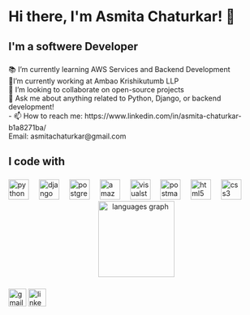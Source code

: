 ###
<h1 align="left">Hi there, I'm Asmita Chaturkar! 👋</h1>

###

<h2 align="left">I'm a softwere Developer</h2>

###

<p align="left">📚 I’m currently learning AWS Services and Backend Development<br> 🔭I’m currently working at Ambao Krishikutumb LLP<br>🎯 I’m looking to collaborate on open-source projects<br>🎲 Ask me about anything related to Python, Django, or backend development!<br>- 📫 How to reach me: 
  https://www.linkedin.com/in/asmita-chaturkar-b1a8271ba/<br>
  Email: asmitachaturkar@gmail.com</p>

###

<h2 align="left">I code with</h2>

###

<div align="left">
  <img src="https://cdn.jsdelivr.net/gh/devicons/devicon/icons/python/python-original.svg" height="40" alt="python logo"  />
  <img width="12" />
  <img src="https://cdn.jsdelivr.net/gh/devicons/devicon@latest/icons/djangorest/djangorest-original.svg" height="40" alt="django logo"  />
  <img width="12" />
  <img src="https://cdn.jsdelivr.net/gh/devicons/devicon/icons/postgresql/postgresql-original.svg" height="40" alt="postgresql logo"  />
  <img width="12" />
  <img src="https://cdn.jsdelivr.net/gh/devicons/devicon@latest/icons/amazonwebservices/amazonwebservices-original-wordmark.svg" height="40" alt="amazonwebservices logo"  />
  <img width="12" />
  <img src="https://cdn.jsdelivr.net/gh/devicons/devicon@latest/icons/visualstudio/visualstudio-original.svg" height="40" alt="visualstudio logo"  />
  <img width="12" />
  <img src="https://cdn.jsdelivr.net/gh/devicons/devicon@latest/icons/postman/postman-original.svg" height="40" alt="postman logo"  />
  <img width="12" />
  <img src="https://cdn.jsdelivr.net/gh/devicons/devicon@latest/icons/html5/html5-original.svg" height="40" alt="html5 logo"  />
  <img width="12" />
  <img src="https://cdn.jsdelivr.net/gh/devicons/devicon@latest/icons/css3/css3-original.svg" height="40" alt="css3 logo"  />
  
</div>


<div align="center">
  <img src="https://github-readme-stats.vercel.app/api/top-langs?username=Asmitachaturkar30&locale=en&hide_title=false&layout=compact&card_width=320&langs_count=5&theme=dracula&hide_border=false)" height="150" alt="languages graph"  />
</div>



###

<div align="left">
  <img src="https://img.shields.io/static/v1?message=Gmail&logo=gmail&label=&color=D14836&logoColor=white&labelColor=&style=for-the-badge" height="35" alt="gmail logo"  />
  <a href="https://www.linkedin.com/in/asmita-chaturkar-b1a8271ba/">
    <img src="https://img.shields.io/static/v1?message=LinkedIn&logo=linkedin&label=&color=0077B5&logoColor=white&labelColor=&style=for-the-badge" height="35" alt="linkedin logo">
</a>

</div>

###


